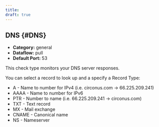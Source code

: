 ```yaml
---
title:
draft: true
---
```


## DNS {#DNS}
 * **Category:** general
 * **Dataflow:** pull
 * **Default Port:** 53

This check type monitors your DNS server responses.

You can select a record to look up and a specify a Record Type:
 * A - Name to number for IPv4 (i.e. circonus.com -> 66.225.209.241)
 * AAAA - Name to number for IPv6
 * PTR - Number to name (i.e. 66.225.209.241 -> circonus.com)
 * TXT - Text record
 * MX - Mail exchange
 * CNAME - Canonical name
 * NS - Nameserver
